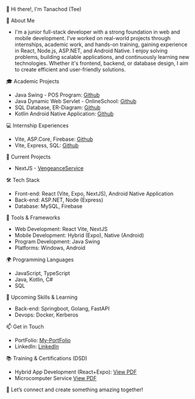 👋 Hi there!, I'm Tanachod (Tee) 

🌟 About Me 
- I'm a junior full-stack developer with a strong foundation in web and mobile development. I’ve worked on real-world projects through internships, 
academic work, and hands-on training, gaining experience in React, Node.js, ASP.NET, and Android Native.
I enjoy solving problems, building scalable applications, and continuously learning new technologies. 
Whether it's frontend, backend, or database design, I aim to create efficient and user-friendly solutions.

🎓 Academic Projects
- Java Swing - POS Program: [Github](https://github.com/XxEeNnXxEeIi/academic-Java-Excutable-Program)
- Java Dynamic Web Servlet - OnlineSchool: [Github](https://github.com/XxEeNnXxEeIi/academic-Java-DynamicWebServlet)
- SQL Database, ER-Diagram: [Github](https://github.com/XxEeNnXxEeIi/academic-SQL-Database)
- Kotlin Android Native Application: [Github](https://github.com/XxEeNnXxEeIi/academic-Android-Native-App)

💻 Internship Experiences
- Vite, ASP.Core, Firebase: [Github](https://github.com/XxEeNnXxEeIi/intern-DV-Fullstack-EtaxToMe)
- Vite, Express, SQL: [Github](https://github.com/XxEeNnXxEeIi/intern-JIB-FullStackViteExpressSQL)

🔭 Current Projects
- NextJS - [VengeanceService](https://vengeance-service.vercel.app/)

🛠️ Tech Stack 
- Front-end: React (Vite, Expo, NextJS), Android Native Application
- Back-end: ASP.NET, Node (Express)
- Database: MySQL, Firebase

🚀 Tools & Frameworks
- Web Development: React Vite, NextJS
- Mobile Development: Hybrid (Expo), Native (Android)
- Program Development: Java Swing
- Platforms: Windows, Android

🌍 Programming Languages
- JavaScript, TypeScript
- Java, Kotlin, C#
- SQL

💼 Upcoming Skills & Learning
- Back-end: Springboot, Golang, FastAPI
- Devops: Docker, Kerberos

📫 Get in Touch 
- PortFolio: [My-PortFolio](https://tanachod-dev-6396008895.vercel.app/)
- LinkedIn: [LinkedIn](https://www.linkedin.com/in/tanachod-panjapornroongrod-947530317/)

📚 Training & Certifications (DSD)
- Hybrid App Development (React+Expo): [View PDF](https://encrypted-tbn0.gstatic.com/images?q=tbn:ANd9GcQ6ILXcsRJsKeCF8g2GdOQrmAGQkjrSITObZA&s)
- Microcomputer Service [View PDF](https://1drv.ms/b/c/32e8e0296f7b0ad1/EdEKe28p4OgggDLb3wAAAAABWkeDlFkQQUuKb6yTM-LJnQ?e=e6gyoz)

👋 Let’s connect and create something amazing together! 
